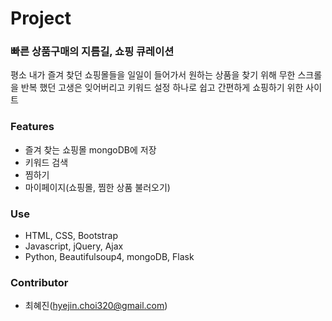 # Project 
### 빠른 상품구매의 지름길, 쇼핑 큐레이션
평소 내가 즐겨 찾던 쇼핑몰들을 일일이 들어가서 원하는 상품을 찾기 위해 무한 스크롤을 반복 했던 고생은 잊어버리고 
키워드 설정 하나로 쉽고 간편하게 쇼핑하기 위한 사이트


### Features
* 즐겨 찾는 쇼핑몰 mongoDB에 저장 
* 키워드 검색
* 찜하기 
* 마이페이지(쇼핑몰, 찜한 상품 불러오기)


### Use
* HTML, CSS, Bootstrap
* Javascript, jQuery, Ajax
* Python, Beautifulsoup4, mongoDB, Flask


### Contributor
* 최혜진(hyejin.choi320@gmail.com)
